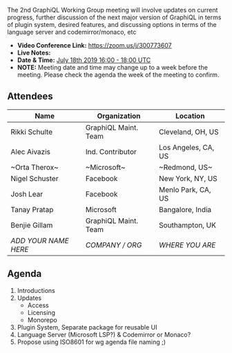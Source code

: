 The 2nd GraphiQL Working Group meeting will involve updates on current progress, further discussion of the next major version of GraphiQL in terms of plugin system, desired features, and discussing options in terms of the language server and codemirror/monaco, etc

- **Video Conference Link:** https://zoom.us/j/300773607
- **Live Notes:**
- **Date & Time:** [July 18th 2019 16:00 - 18:00 UTC](https://www.timeanddate.com/worldclock/meetingdetails.html?year=2019&month=6&day=18&hour=16&min=0&sec=0&p1=224&p2=179&p3=136&p4=37&p5=239&p6=101&p7=152)
- **NOTE:** Meeting date and time may change up to a week before the meeting. Please check the agenda the week of the meeting to confirm.

## Attendees

Name                 | Organization         | Location
-------------------- | -------------------- | ----------------------
Rikki Schulte        | GraphiQL Maint. Team | Cleveland, OH, US
Alec Aivazis         | Ind. Contributor     | Los Angeles, CA, US
~Orta Therox~        | ~Microsoft~          | ~Redmond, US~
Nigel Schuster       | Facebook             | New York, NY, US 
Josh Lear            | Facebook             | Menlo Park, CA, US
Tanay Pratap         | Microsoft            | Bangalore, India
Benjie Gillam        | GraphiQL Maint. Team | Southampton, UK
*ADD YOUR NAME HERE* | *COMPANY / ORG*      | *WHERE YOU ARE*

## Agenda

1. Introductions
1. Updates
   - Access
   - Licensing
   - Monorepo
1. Plugin System, Separate package for reusable UI
1. Language Server (Microsoft LSP?) & Codemirror or Monaco?
1. Propose using ISO8601 for wg agenda file naming ;)

